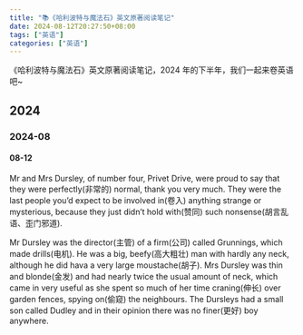 ```yaml
---
title: "📚《哈利波特与魔法石》英文原著阅读笔记"
date: 2024-08-12T20:27:50+08:00
tags: ["英语"]
categories: ["英语"]
---
```


《哈利波特与魔法石》英文原著阅读笔记，2024 年的下半年，我们一起来卷英语吧~

<!--more-->

## 2024

### 2024-08

#### 08-12

Mr and Mrs Dursley, of number four, Privet Drive, were proud to say that they were perfectly(非常的) normal, thank you very much. They were the last people you’d expect to be involved in(卷入) anything strange or mysterious, because they just didn’t hold with(赞同) such nonsense(胡言乱语、歪门邪道).

Mr Dursley was the director(主管) of a firm(公司) called Grunnings, which made drills(电机). He was a big, beefy(高大粗壮) man with hardly any neck, although he did hava a very large moustache(胡子). Mrs Dursley was thin and blonde(金发) and had nearly twice the usual amount of neck, which came in very useful as she spent so much of her time craning(伸长) over garden fences, spying on(偷窥) the neighbours. The Dursleys had a small son called Dudley and in their opinion there was no finer(更好) boy anywhere.

